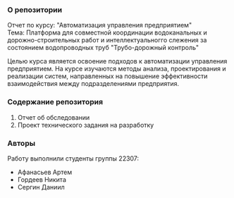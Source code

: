 ### О репозитории
Отчет по курсу: "Автоматизация управления предприятием"\
Тема: Платформа для совместной координации водоканальных и дорожно-строительных работ и интеллектуальногго слежения за состоянием водопроводных труб "Трубо-дорожный контроль"

Целью курса является освоение подходов к автоматизации управления предприятием. На курсе изучаются методы анализа, проектирования и реализации систем, направленных на повышение эффективности взаимодействия между подразделениями предприятия.

### Содержание репозитория
1. Отчет об обследовании
2. Проект технического задания на разработку

### Авторы
Работу выполнили студенты группы 22307:
- Афанасьев Артем
- Гордеев Никита
- Сергин Даниил 
